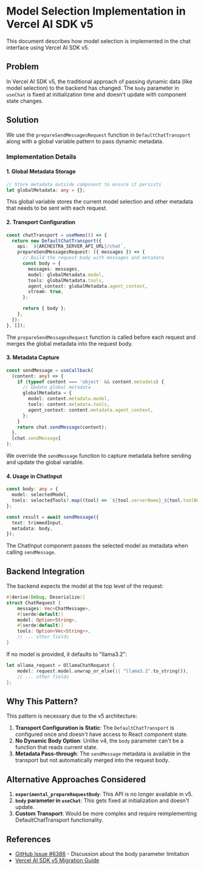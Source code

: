# Model Selection Implementation in Vercel AI SDK v5

This document describes how model selection is implemented in the chat interface using Vercel AI SDK v5.

## Problem

In Vercel AI SDK v5, the traditional approach of passing dynamic data (like model selection) to the backend has changed. The `body` parameter in `useChat` is fixed at initialization time and doesn't update with component state changes.

## Solution

We use the `prepareSendMessagesRequest` function in `DefaultChatTransport` along with a global variable pattern to pass dynamic metadata.

### Implementation Details

#### 1. Global Metadata Storage

```typescript
// Store metadata outside component to ensure it persists
let globalMetadata: any = {};
```

This global variable stores the current model selection and other metadata that needs to be sent with each request.

#### 2. Transport Configuration

```typescript
const chatTransport = useMemo(() => {
  return new DefaultChatTransport({
    api: `${ARCHESTRA_SERVER_API_URL}/chat`,
    prepareSendMessagesRequest: ({ messages }) => {
      // Build the request body with messages and metadata
      const body = {
        messages: messages,
        model: globalMetadata.model,
        tools: globalMetadata.tools,
        agent_context: globalMetadata.agent_context,
        stream: true,
      };

      return { body };
    },
  });
}, []);
```

The `prepareSendMessagesRequest` function is called before each request and merges the global metadata into the request body.

#### 3. Metadata Capture

```typescript
const sendMessage = useCallback(
  (content: any) => {
    if (typeof content === 'object' && content.metadata) {
      // Update global metadata
      globalMetadata = {
        model: content.metadata.model,
        tools: content.metadata.tools,
        agent_context: content.metadata.agent_context,
      };
    }
    return chat.sendMessage(content);
  },
  [chat.sendMessage]
);
```

We override the `sendMessage` function to capture metadata before sending and update the global variable.

#### 4. Usage in ChatInput

```typescript
const body: any = {
  model: selectedModel,
  tools: selectedTools?.map((tool) => `${tool.serverName}_${tool.toolName}`) || [],
};

const result = await sendMessage({
  text: trimmedInput,
  metadata: body,
});
```

The ChatInput component passes the selected model as metadata when calling `sendMessage`.

## Backend Integration

The backend expects the model at the top level of the request:

```rust
#[derive(Debug, Deserialize)]
struct ChatRequest {
    messages: Vec<ChatMessage>,
    #[serde(default)]
    model: Option<String>,
    #[serde(default)]
    tools: Option<Vec<String>>,
    // ... other fields
}
```

If no model is provided, it defaults to "llama3.2":

```rust
let ollama_request = OllamaChatRequest {
    model: request.model.unwrap_or_else(|| "llama3.2".to_string()),
    // ... other fields
};
```

## Why This Pattern?

This pattern is necessary due to the v5 architecture:

1. **Transport Configuration is Static**: The `DefaultChatTransport` is configured once and doesn't have access to React component state.
2. **No Dynamic Body Option**: Unlike v4, the `body` parameter can't be a function that reads current state.
3. **Metadata Pass-through**: The `sendMessage` metadata is available in the transport but not automatically merged into the request body.

## Alternative Approaches Considered

1. **`experimental_prepareRequestBody`**: This API is no longer available in v5.
2. **`body` parameter in `useChat`**: This gets fixed at initialization and doesn't update.
3. **Custom Transport**: Would be more complex and require reimplementing DefaultChatTransport functionality.

## References

- [GitHub Issue #6386](https://github.com/vercel/ai/issues/6386) - Discussion about the body parameter limitation
- [Vercel AI SDK v5 Migration Guide](https://ai-sdk.dev/docs/migration-guides/migration-guide-5-0#usechat-changes)
